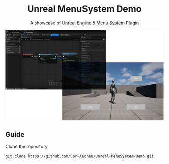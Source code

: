 <div align = "center">

# Unreal MenuSystem Demo

A showcase of [Unreal Engine 5 Menu System Plugin](https://github.com/Spr-Aachen/Unreal-MenuSystem.git)

![Cover](/docs/media/Cover.png)

</div>


## Guide

Clone the repository
```shell
git clone https://github.com/Spr-Aachen/Unreal-MenuSystem-Demo.git
```